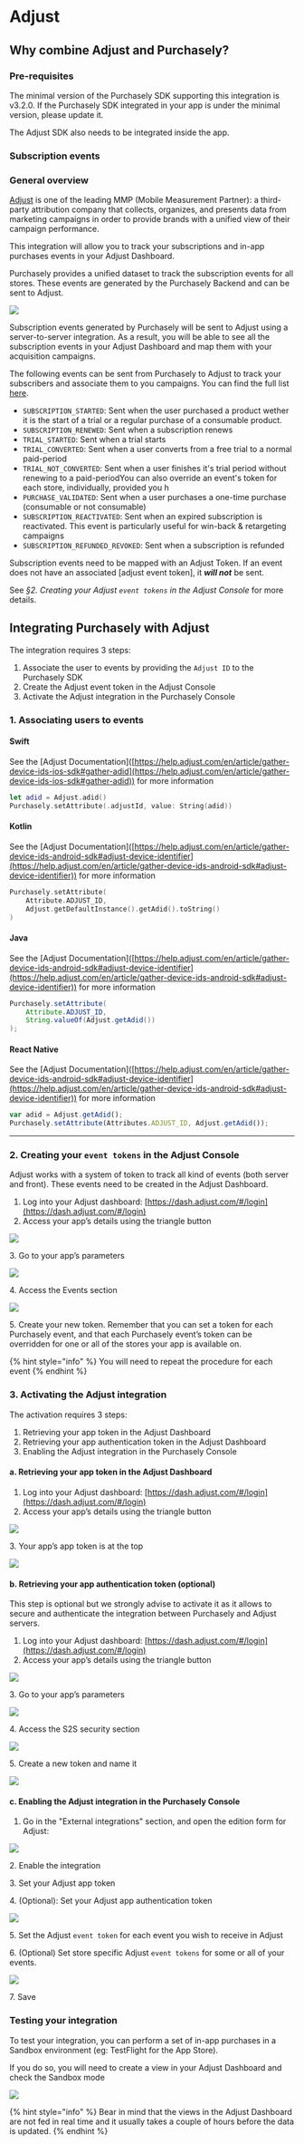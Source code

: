 # Adjust

## Why combine Adjust and Purchasely?

### Pre-requisites

The minimal version of the Purchasely SDK supporting this integration is v3.2.0. If the Purchasely SDK integrated in your app is under the minimal version, please update it.

The Adjust SDK also needs to be integrated inside the app.

### Subscription events

### General overview

[Adjust](https://www.adjust.com/) is one of the leading MMP (Mobile Measurement Partner): a third-party attribution company that collects, organizes, and presents data from marketing campaigns in order to provide brands with a unified view of their campaign performance.

This integration will allow you to track your subscriptions and in-app purchases events in your Adjust Dashboard.

Purchasely provides a unified dataset to track the subscription events for all stores. These events are generated by the Purchasely Backend and can be sent to Adjust.

![](<../.gitbook/assets/image (143).png>)

Subscription events generated by Purchasely will be sent to Adjust using a server-to-server integration. As a result, you will be able to see all the subscription events in your Adjust Dashboard and map them with your acquisition campaigns.

The following events can be sent from Purchasely to Adjust to track your subscribers and associate them to you campaigns. You can find the full list [here](../analytics/events/webhook-events/subscription-events.md).

* `SUBSCRIPTION_STARTED`: Sent when the user purchased a product wether it is the start of a trial or a regular purchase of a consumable product.
* `SUBSCRIPTION_RENEWED`: Sent when a subscription renews
* `TRIAL_STARTED`: Sent when a trial starts
* `TRIAL_CONVERTED`: Sent when a user converts from a free trial to a normal paid-period
* `TRIAL_NOT_CONVERTED`: Sent when a user finishes it's trial period without renewing to a paid-periodYou can also override an event's token for each store, individually, provided you h
* `PURCHASE_VALIDATED`: Sent when a user purchases a one-time purchase (consumable or not consumable)
* `SUBSCRIPTION_REACTIVATED`: Sent when an expired subscription is reactivated. This event is particularly useful for win-back & retargeting campaigns
* `SUBSCRIPTION_REFUNDED_REVOKED`: Sent when a subscription is refunded

Subscription events need to be mapped with an Adjust Token. If an event does not have an associated \[adjust event token], it _**will not**_ be sent.

See _§2. Creating your Adjust `event tokens` in the Adjust Console_ for more details.

## **Integrating Purchasely with Adjust**

The integration requires 3 steps:

1. Associate the user to events by providing the `Adjust ID` to the Purchasely SDK
2. Create the Adjust event token in the Adjust Console
3. Activate the Adjust integration in the Purchasely Console

### 1. Associating users to events

#### Swift

See the \[Adjust Documentation]\([https://help.adjust.com/en/article/gather-device-ids-ios-sdk#gather-adid](https://help.adjust.com/en/article/gather-device-ids-ios-sdk#gather-adid)) for more information

```swift
let adid = Adjust.adid()
Purchasely.setAttribute(.adjustId, value: String(adid))
```

#### Kotlin

See the \[Adjust Documentation]\([https://help.adjust.com/en/article/gather-device-ids-android-sdk#adjust-device-identifier](https://help.adjust.com/en/article/gather-device-ids-android-sdk#adjust-device-identifier)) for more information

```kotlin
Purchasely.setAttribute(
	Attribute.ADJUST_ID,
	Adjust.getDefaultInstance().getAdid().toString()
)
```

#### Java

See the \[Adjust Documentation]\([https://help.adjust.com/en/article/gather-device-ids-android-sdk#adjust-device-identifier](https://help.adjust.com/en/article/gather-device-ids-android-sdk#adjust-device-identifier)) for more information

```java
Purchasely.setAttribute(
	Attribute.ADJUST_ID,
	String.valueOf(Adjust.getAdid())
);
```

#### React Native

See the \[Adjust Documentation]\([https://help.adjust.com/en/article/gather-device-ids-android-sdk#adjust-device-identifier](https://help.adjust.com/en/article/gather-device-ids-android-sdk#adjust-device-identifier))  for more information

```jsx
var adid = Adjust.getAdid();
Purchasely.setAttribute(Attributes.ADJUST_ID, Adjust.getAdid());
```

***

### 2. Creating your `event tokens` in the Adjust Console

Adjust works with a system of token to track all kind of events (both server and front). These events need to be created in the Adjust Dashboard.

1. Log into your Adjust dashboard: [https://dash.adjust.com/#/login](https://dash.adjust.com/#/login)
2. Access your app’s details using the triangle button

![](<../.gitbook/assets/image (137) (1) (1) (1) (1) (1).png>)

3\. Go to your app’s parameters

![](<../.gitbook/assets/image (119).png>)

4\. Access the Events section

![](<../.gitbook/assets/image (142).png>)

5\. Create your new token. Remember that you can set a token for each Purchasely event, and that each Purchasely event’s token can be overridden for one or all of the stores your app is available on.

{% hint style="info" %}
You will need to repeat the procedure for each event
{% endhint %}

### 3. Activating the Adjust integration

The activation requires 3 steps:

1. Retrieving your app token in the Adjust Dashboard
2. Retrieving your app authentication token in the Adjust Dashboard
3. Enabling the Adjust integration in the Purchasely Console

#### a. Retrieving your app token in the Adjust Dashboard

1. Log into your Adjust dashboard: [https://dash.adjust.com/#/login](https://dash.adjust.com/#/login)
2. Access your app’s details using the triangle button

![](<../.gitbook/assets/image (137) (1) (1) (1) (1).png>)

3\. Your app’s app token is at the top

![](<../.gitbook/assets/image (115).png>)

#### b. Retrieving your app authentication token (optional)

This step is optional but we strongly advise to activate it as it allows to secure and authenticate the integration between Purchasely and Adjust servers.

1. Log into your Adjust dashboard: [https://dash.adjust.com/#/login](https://dash.adjust.com/#/login)
2. Access your app’s details using the triangle button

![](<../.gitbook/assets/image (137) (1) (1) (1).png>)

3\. Go to your app’s parameters

![](<../.gitbook/assets/image (121).png>)

4\. Access the S2S security section

![](<../.gitbook/assets/image (170).png>)

5\. Create a new token and name it

![](<../.gitbook/assets/image (167) (1).png>)

#### c. Enabling the Adjust integration in the Purchasely Console

1. Go in the "External integrations" section, and open the edition form for Adjust:

![](<../.gitbook/assets/image (147) (1).png>)

2\. Enable the integration

3\. Set your Adjust app token

4\. (Optional): Set your Adjust app authentication token

![](<../.gitbook/assets/image (113).png>)

5\. Set the Adjust `event token` for each event you wish to receive in Adjust

6\. (Optional) Set store specific Adjust `event tokens` for some or all of your events.

![](<../.gitbook/assets/image (132).png>)

7\. Save

### Testing your integration

To test your integration, you can perform a set of in-app purchases in a Sandbox environment (eg: TestFlight for the App Store).

If you do so, you will need to create a view in your Adjust Dashboard and check the Sandbox mode

![](<../.gitbook/assets/image (186) (1).png>)

{% hint style="info" %}
Bear in mind that the views in the Adjust Dashboard are not fed in real time and it usually takes a couple of hours before the data is updated.
{% endhint %}
